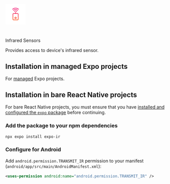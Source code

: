 # <div align="center">
<p>
  <a href="https://github.com/Mithronn/expo-ir/">
    <img
      src="assets/logo.png"
      alt="expo-ir"
      height="64" 
      width="64" />
  </a>
</p>

# <p>
Infrared Sensors
</p>
</div>

Provides access to device's infrared sensor. 

## Installation in managed Expo projects

For [managed](https://docs.expo.dev/archive/managed-vs-bare/) Expo projects.

## Installation in bare React Native projects

For bare React Native projects, you must ensure that you have [installed and configured the `expo` package](https://docs.expo.dev/bare/installing-expo-modules/) before continuing.

### Add the package to your npm dependencies

```
npx expo install expo-ir
```

### Configure for Android

Add `android.permission.TRANSMIT_IR` permission to your manifest (`android/app/src/main/AndroidManifest.xml`):

```xml
<uses-permission android:name="android.permission.TRANSMIT_IR" />
```